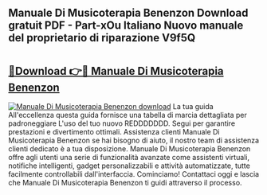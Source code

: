 ## Manuale Di Musicoterapia Benenzon Download gratuit PDF - Part-xOu Italiano Nuovo manuale del proprietario di riparazione V9f5Q

# <h2><a href="http://df95oj.blite.top/?on=Manuale+Di+Musicoterapia+Benenzon">🔗Download 👉🔴 Manuale Di Musicoterapia Benenzon</a></h2>

[![Manuale Di Musicoterapia Benenzon download](https://i.imgur.com/lujVjoI.png)](http://df95oj.blite.top/?on=Manuale+Di+Musicoterapia+Benenzon)
La tua guida All'eccellenza questa guida fornisce una tabella di marcia dettagliata per padroneggiare L'uso del tuo nuovo REDDDDDDD. Segui per garantire prestazioni e divertimento ottimali. Assistenza clienti Manuale Di Musicoterapia Benenzon se hai bisogno di aiuto, il nostro team di assistenza clienti dedicato è a tua disposizione. Manuale Di Musicoterapia Benenzon offre agli utenti una serie di funzionalità avanzate come assistenti virtuali, notifiche intelligenti, gadget personalizzabili e attività automatizzate, tutte facilmente controllabili dall'interfaccia. Cominciamo! Contattaci oggi e lascia che Manuale Di Musicoterapia Benenzon ti guidi attraverso il processo.
